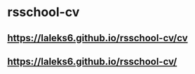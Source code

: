 # rsschool-cv
## https://laleks6.github.io/rsschool-cv/cv
## https://laleks6.github.io/rsschool-cv/
